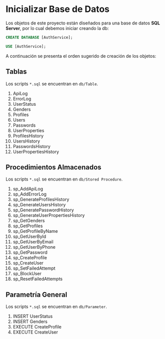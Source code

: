 
# Inicializar Base de Datos

Los objetos de este proyecto están diseñados para una base de datos **SQL Server**, por lo cual debemos iniciar creando la db:

```SQL
CREATE DATABASE [AuthService];

USE [AuthService];
```

A continuación se presenta el orden sugerido de creación de los objetos:

## Tablas
Los scripts `*.sql` se encuentran en `db/Table`.
1. ApiLog
2. ErrorLog
3. UserStatus
4. Genders
5. Profiles
6. Users
7. Passwords
8. UserProperties
9. ProfilesHistory
10. UsersHistory
11. PasswordsHistory
12. UserPropertiesHistory

## Procedimientos Almacenados
Los scripts `*.sql` se encuentran en `db/Stored Procedure`.
1. sp_AddApiLog
2. sp_AddErrorLog
3. sp_GenerateProfilesHistory
4. sp_GenerateUsersHistory
5. sp_GeneratePasswordHistory
6. sp_GenerateUserPropertiesHistory
7. sp_GetGenders
8. sp_GetProfiles
9. sp_GetProfileByName
10. sp_GetUserById
11. sp_GetUserByEmail
12. sp_GetUserByPhone
13. sp_GetPassword
14. sp_CreateProfile
15. sp_CreateUser
16. sp_SetFailedAttempt
17. sp_BlockUser
18. sp_ResetFailedAttempts

## Parametría General
Los scripts `*.sql` se encuentran en `db/Parameter`.
1. INSERT UserStatus
2. INSERT Genders
3. EXECUTE CreateProfile
4. EXECUTE CreateUser

